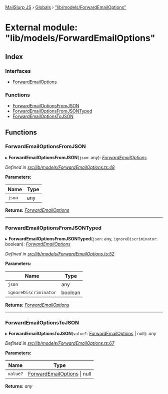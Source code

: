 [MailSlurp JS](../README.md) › [Globals](../globals.md) › ["lib/models/ForwardEmailOptions"](_lib_models_forwardemailoptions_.md)

# External module: "lib/models/ForwardEmailOptions"

## Index

### Interfaces

* [ForwardEmailOptions](../interfaces/_lib_models_forwardemailoptions_.forwardemailoptions.md)

### Functions

* [ForwardEmailOptionsFromJSON](_lib_models_forwardemailoptions_.md#forwardemailoptionsfromjson)
* [ForwardEmailOptionsFromJSONTyped](_lib_models_forwardemailoptions_.md#forwardemailoptionsfromjsontyped)
* [ForwardEmailOptionsToJSON](_lib_models_forwardemailoptions_.md#forwardemailoptionstojson)

## Functions

###  ForwardEmailOptionsFromJSON

▸ **ForwardEmailOptionsFromJSON**(`json`: any): *[ForwardEmailOptions](../interfaces/_lib_models_forwardemailoptions_.forwardemailoptions.md)*

*Defined in [src/lib/models/ForwardEmailOptions.ts:48](https://github.com/mailslurp/mailslurp-client-ts-js/blob/fc9510a/src/lib/models/ForwardEmailOptions.ts#L48)*

**Parameters:**

Name | Type |
------ | ------ |
`json` | any |

**Returns:** *[ForwardEmailOptions](../interfaces/_lib_models_forwardemailoptions_.forwardemailoptions.md)*

___

###  ForwardEmailOptionsFromJSONTyped

▸ **ForwardEmailOptionsFromJSONTyped**(`json`: any, `ignoreDiscriminator`: boolean): *[ForwardEmailOptions](../interfaces/_lib_models_forwardemailoptions_.forwardemailoptions.md)*

*Defined in [src/lib/models/ForwardEmailOptions.ts:52](https://github.com/mailslurp/mailslurp-client-ts-js/blob/fc9510a/src/lib/models/ForwardEmailOptions.ts#L52)*

**Parameters:**

Name | Type |
------ | ------ |
`json` | any |
`ignoreDiscriminator` | boolean |

**Returns:** *[ForwardEmailOptions](../interfaces/_lib_models_forwardemailoptions_.forwardemailoptions.md)*

___

###  ForwardEmailOptionsToJSON

▸ **ForwardEmailOptionsToJSON**(`value?`: [ForwardEmailOptions](../interfaces/_lib_models_forwardemailoptions_.forwardemailoptions.md) | null): *any*

*Defined in [src/lib/models/ForwardEmailOptions.ts:67](https://github.com/mailslurp/mailslurp-client-ts-js/blob/fc9510a/src/lib/models/ForwardEmailOptions.ts#L67)*

**Parameters:**

Name | Type |
------ | ------ |
`value?` | [ForwardEmailOptions](../interfaces/_lib_models_forwardemailoptions_.forwardemailoptions.md) &#124; null |

**Returns:** *any*
